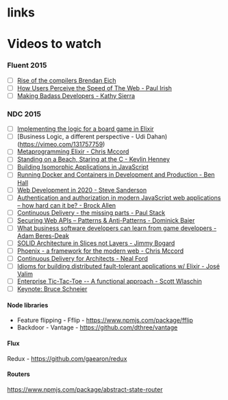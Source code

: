 # links

# Videos to watch

### Fluent 2015
- [ ] [Rise of the compilers Brendan Eich](https://www.youtube.com/watch?v=PlmsweSNhTw)
- [ ] [How Users Perceive the Speed of The Web - Paul Irish](https://www.youtube.com/watch?v=2ksXo2_Lfl0)
- [ ] [Making Badass Developers - Kathy Sierra](https://www.youtube.com/watch?v=FKTxC9pl-WM)

### NDC 2015
- [ ] [Implementing the logic for a board game in Elixir](https://vimeo.com/131757761) 
- [ ] [Business Logic, a different perspective - Udi Dahan)(https://vimeo.com/131757759)
- [ ] [Metaprogramming Elixir - Chris Mccord](https://vimeo.com/131643017)
- [ ] [Standing on a Beach, Staring at the C - Kevlin Henney](https://vimeo.com/131640723)
- [ ] [Building Isomorphic Applications in JavaScript](https://vimeo.com/131640205)
- [ ] [Running Docker and Containers in Development and Production - Ben Hall](https://vimeo.com/131639823)
- [ ] [Web Development in 2020 - Steve Sanderson](https://vimeo.com/131637102)
- [ ] [Authentication and authorization in modern JavaScript web applications – how hard can it be? - Brock Allen](https://vimeo.com/131636653)
- [ ] [Continuous Delivery - the missing parts - Paul Stack](https://vimeo.com/131636649)
- [ ] [Securing Web APIs – Patterns & Anti-Patterns - Dominick Baier](https://vimeo.com/131635255)
- [ ] [What business software developers can learn from game developers - Adam Beres-Deak](https://vimeo.com/131634705)
- [ ] [SOLID Architecture in Slices not Layers - Jimmy Bogard](https://vimeo.com/131633177)
- [ ] [Phoenix - a framework for the modern web - Chris Mccord](https://vimeo.com/131633172)
- [ ] [Continuous Delivery for Architects - Neal Ford](https://vimeo.com/131632251)
- [ ] [Idioms for building distributed fault-tolerant applications w/ Elixir - José Valim](https://vimeo.com/131631884)
- [ ] [Enterprise Tic-Tac-Toe -- A functional approach - Scott Wlaschin](https://vimeo.com/131196782)
- [ ] [Keynote: Bruce Schneier](https://vimeo.com/131115865)

#### Node libraries
- Feature flipping - Fflip - https://www.npmjs.com/package/fflip
- Backdoor - Vantage - https://github.com/dthree/vantage

#### Flux
Redux - https://github.com/gaearon/redux

#### Routers
https://www.npmjs.com/package/abstract-state-router


